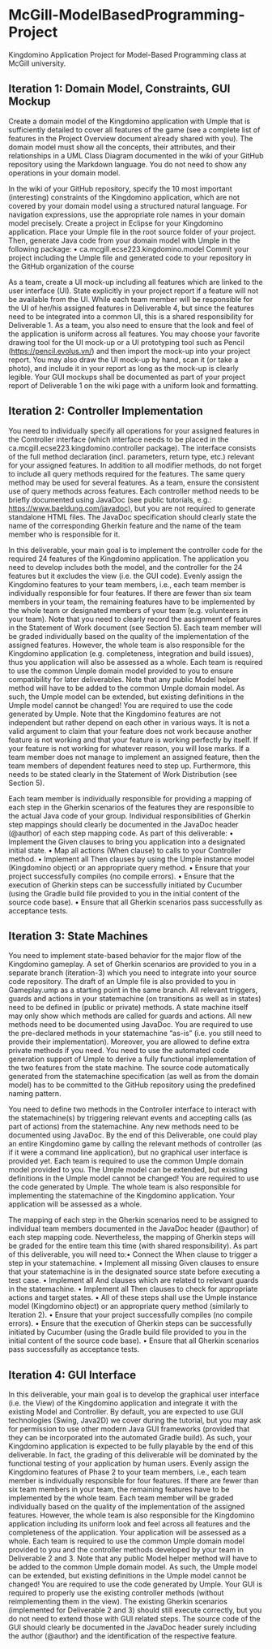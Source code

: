 # McGill-ModelBasedProgramming-Project
Kingdomino Application Project for Model-Based Programming class at McGill university. 

## Iteration 1: Domain Model, Constraints, GUI Mockup
Create a domain model of the Kingdomino application with Umple that is sufficiently detailed to cover all features of the game (see a complete list of features in the Project Overview document already shared with you). The domain model must show all the concepts, their attributes, and their relationships in a UML Class Diagram documented in the wiki of your GitHub repository using the Markdown language. You do not need to show any operations in your domain model.

In the wiki of your GitHub repository, specify the 10 most important (interesting) constraints of the Kingdomino application, which are not covered by your domain model using a structured natural language. For navigation expressions, use the appropriate role names in your domain model precisely.
Create a project in Eclipse for your Kingdomino application. Place your Umple file in the root source folder of your project. Then, generate Java code from your domain model with Umple in the following package:
• ca.mcgill.ecse223.kingdomino.model
Commit your project including the Umple file and generated code to your repository in the GitHub organization of the course

As a team, create a UI mock-up including all features which are linked to the user interface (UI). State explicitly in your project report if a feature will not be available from the UI. While each team member will be responsible for the UI of her/his assigned features in Deliverable 4, but since the features need to be integrated into a common UI, this is a shared responsibility for Deliverable 1. As a team, you also need to ensure that the look and feel of the application is uniform across all features.
You may choose your favorite drawing tool for the UI mock-up or a UI prototyping tool such as Pencil (https://pencil.evolus.vn/) and then import the mock-up into your project report. You may also draw the UI mock-up by hand, scan it (or take a photo), and include it in your report as long as the mock-up is clearly legible. Your GUI mockups shall be documented as part of your project report of Deliverable 1 on the wiki page with a uniform look and formatting.

## Iteration 2: Controller Implementation
You need to individually specify all operations for your assigned features in the Controller interface (which interface needs to be placed in the ca.mcgill.ecse223.kingdomino.controller package). The interface consists of the full method declaration (incl. parameters, return type, etc.) relevant for your assigned features. In addition to all modifier methods, do not forget to include all query methods required for the features. The same query method may be used for several features. As a team, ensure the consistent use of query methods across features.
Each controller method needs to be briefly documented using JavaDoc (see public tutorials, e.g.: https://www.baeldung.com/javadoc), but you are not required to generate standalone HTML files. The JavaDoc specification should clearly state the name of the corresponding Gherkin feature and the name of the team member who is responsible for it.

In this deliverable, your main goal is to implement the controller code for the required 24 features of the Kingdomino application. The application you need to develop includes both the model, and the controller for the 24 features but it excludes the view (i.e. the GUI code).
Evenly assign the Kingdomino features to your team members, i.e., each team member is individually responsible for four features. If there are fewer than six team members in your team, the remaining features have to be implemented by the whole team or designated members of your team (e.g. volunteers in your team). Note that you need to clearly record the assignment of features in the Statement of Work document (see Section 5). Each team member will be graded individually based on the quality of the implementation of the assigned features. However, the whole team is also responsible for the Kingdomino application (e.g. completeness, integration and build issues), thus you application will also be assessed as a whole.
Each team is required to use the common Umple domain model provided to you to ensure compatibility for later deliverables. Note that any public Model helper method will have to be added to the common Umple domain model. As such, the Umple model can be extended, but existing definitions in the Umple model cannot be changed! You are required to use the code generated by Umple.
Note that the Kingdomino features are not independent but rather depend on each other in various ways. It is not a valid argument to claim that your feature does not work because another feature is not working and that your feature is working perfectly by itself. If your feature is not working for whatever reason, you will lose marks. If a team member does not manage to implement an assigned feature, then the team members of dependent features need to step up. Furthermore, this needs to be stated clearly in the Statement of Work Distribution (see Section 5).

Each team member is individually responsible for providing a mapping of each step in the Gherkin scenarios of the features they are responsible to the actual Java code of your group. Individual responsibilities of Gherkin step mappings should clearly be documented in the JavaDoc header (@author) of each step mapping code. As part of this deliverable:
• Implement the Given clauses to bring you application into a designated initial state.
• Map all actions (When clause) to calls to your Controller method.
• Implement all Then clauses by using the Umple instance model (Kingdomino object) or an appropriate query method.
• Ensure that your project successfully compiles (no compile errors).
• Ensure that the execution of Gherkin steps can be successfully initiated by Cucumber (using the Gradle build file provided to you in the initial content of the source code base).
• Ensure that all Gherkin scenarios pass successfully as acceptance tests.

## Iteration 3: State Machines
You need to implement state-based behavior for the major flow of the Kingdomino gameplay. A set of Gherkin scenarios are provided to you in a separate branch (iteration-3) which you need to integrate into your source code repository. The draft of an Umple file is also provided to you in Gameplay.ump as a starting point in the same branch.
All relevant triggers, guards and actions in your statemachine (on transitions as well as in states) need to be defined in (public or private) methods. A state machine itself may only show which methods are called for guards and actions. All new methods need to be documented using JavaDoc.
You are required to use the pre-declared methods in your statemachine “as-is” (i.e. you still need to provide their implementation). Moreover, you are allowed to define extra private methods if you need. You need to use the automated code generation support of Umple to derive a fully functional implementation of the two features from the state machine.
The source code automatically generated from the statemachine specification (as well as from the domain model) has to be committed to the GitHub repository using the predefined naming pattern.

You need to define two methods in the Controller interface to interact with the statemachine(s) by triggering relevant events and accepting calls (as part of actions) from the statemachine. Any new methods need to be documented using JavaDoc.
By the end of this Deliverable, one could play an entire Kingdomino game by calling the relevant methods of controller (as if it were a command line application), but no graphical user interface is provided yet.
Each team is required to use the common Umple domain model provided to you. The Umple model can be extended, but existing definitions in the Umple model cannot be changed! You are required to use the code generated by Umple.
The whole team is also responsible for implementing the statemachine of the Kingdomino application. Your application will be assessed as a whole.

The mapping of each step in the Gherkin scenarios need to be assigned to individual team members documented in the JavaDoc header (@author) of each step mapping code. Nevertheless, the mapping of Gherkin steps will be graded for the entire team this time (with shared responsibility). As part of this deliverable, you will need to:• Connect the When clause to trigger a step in your statemachine.
• Implement all missing Given clauses to ensure that your statemachine is in the designated source state before executing a test case.
• Implement all And clauses which are related to relevant guards in the statemachine.
• Implement all Then clauses to check for appropriate actions and target states.
• All of these steps shall use the Umple instance model (Kingdomino object) or an appropriate query method (similarly to Iteration 2).
• Ensure that your project successfully compiles (no compile errors).
• Ensure that the execution of Gherkin steps can be successfully initiated by Cucumber (using the Gradle build file provided to you in the initial content of the source code base).
• Ensure that all Gherkin scenarios pass successfully as acceptance tests.

## Iteration 4: GUI Interface
In this deliverable, your main goal is to develop the graphical user interface (i.e. the View) of the Kingdomino application and integrate it with the existing Model and Controller. By default, you are expected to use GUI technologies (Swing, Java2D) we cover during the tutorial, but you may ask for permission to use other modern Java GUI frameworks (provided that they can be incorporated into the automated Gradle build). As such, your Kingdomino application is expected to be fully playable by the end of this deliverable. In fact, the grading of this deliverable will be dominated by the functional testing of your application by human users.
Evenly assign the Kingdomino features of Phase 2 to your team members, i.e., each team member is individually responsible for four features. If there are fewer than six team members in your team, the remaining features have to be implemented by the whole team. Each team member will be graded individually based on the quality of the implementation of the assigned features. However, the whole team is also responsible for the Kingdomino application including its uniform look and feel across all features and the completeness of the application. Your application will be assessed as a whole.
Each team is required to use the common Umple domain model provided to you and the controller methods developed by your team in Deliverable 2 and 3. Note that any public Model helper method will have to be added to the common Umple domain model. As such, the Umple model can be extended, but existing definitions in the Umple model cannot be changed! You are required to use the code generated by Umple. Your GUI is required to properly use the existing controller methods (without reimplementing them in the view). The existing Gherkin scenarios (implemented for Deliverable 2 and 3) should still execute correctly, but you do not need to extend those with GUI related steps.
The source code of the GUI should clearly be documented in the JavaDoc header surely including the author (@author) and the identification of the respective feature.


